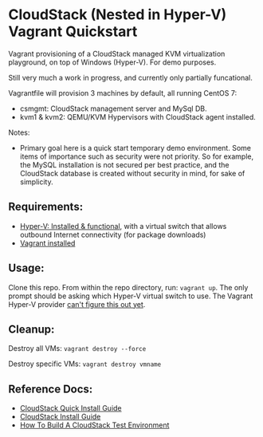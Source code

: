 # CloudStack (Nested in Hyper-V) Vagrant Quickstart

Vagrant provisioning of a CloudStack managed KVM virtualization playground, on top of Windows (Hyper-V). For demo purposes.

Still very much a work in progress, and currently only partially funcational.

Vagrantfile will provision 3 machines by default, all running CentOS 7:
- csmgmt: CloudStack management server and MySql DB.
- kvm1 & kvm2: QEMU/KVM Hypervisors with CloudStack agent installed. 

Notes:
- Primary goal here is a quick start temporary demo environment. Some items of importance such as security were not priority. So for example, the MySQL installation is not secured per best practice, and the CloudStack database is created without security in mind, for sake of simplicity. 

## Requirements:

- [Hyper-V: Installed & functional](https://docs.microsoft.com/en-us/virtualization/hyper-v-on-windows/quick-start/enable-hyper-v), with a virtual switch that allows outbound Internet connectivity (for package downloads)
- [Vagrant installed](https://www.vagrantup.com/downloads)

## Usage:

Clone this repo. From within the repo directory, run: `vagrant up`. The only prompt should be asking which Hyper-V virtual switch to use. The Vagrant Hyper-V provider [can't figure this out yet](https://www.vagrantup.com/docs/providers/hyperv/limitations).

## Cleanup:

Destroy all VMs:  `vagrant destroy --force`  

Destroy specific VMs: `vagrant destroy vmname`

## Reference Docs:

- [CloudStack Quick Install Guide](http://docs.cloudstack.apache.org/en/4.14.0.0/quickinstallationguide/qig.html)
- [CloudStack Install Guide](http://docs.cloudstack.apache.org/en/4.14.0.0/installguide/index.html)
- [How To Build A CloudStack Test Environment](https://www.shapeblue.com/virtualbox-test-env/)
